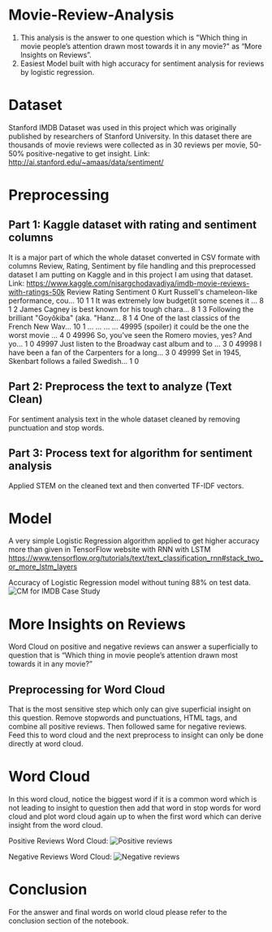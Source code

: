 # Movie-Review-Analysis
1. This analysis is the answer to one question which is 
"Which thing in movie people’s attention drawn most towards it in any movie?" as “More Insights on Reviews”.
2. Easiest Model built with high accuracy for sentiment analysis for reviews by logistic regression.

# Dataset
Stanford IMDB Dataset was used in this project which was originally published by researchers of Stanford University. 
In this dataset there are thousands of movie reviews were collected as in 30 reviews per movie, 50-50% positive-negative to get insight.
Link: http://ai.stanford.edu/~amaas/data/sentiment/

# Preprocessing
## Part 1: Kaggle dataset with rating and sentiment columns 
It is a major part of which the whole dataset converted in CSV formate with columns Review, Rating, Sentiment by file handling and this preprocessed dataset I am putting on Kaggle and in this project I am using that dataset.
Link:
https://www.kaggle.com/nisargchodavadiya/imdb-movie-reviews-with-ratings-50k
	Review	Rating	Sentiment
0	Kurt Russell's chameleon-like performance, cou...	10	1
1	It was extremely low budget(it some scenes it ...	8	1
2	James Cagney is best known for his tough chara...	8	1
3	Following the brilliant "Goyôkiba" (aka. "Hanz...	8	1
4	One of the last classics of the French New Wav...	10	1
...	...	...	...
49995	(spoiler) it could be the one the worst movie ...	4	0
49996	So, you've seen the Romero movies, yes? And yo...	1	0
49997	Just listen to the Broadway cast album and to ...	3	0
49998	I have been a fan of the Carpenters for a long...	3	0
49999	Set in 1945, Skenbart follows a failed Swedish...	1	0
## Part 2: Preprocess the text to analyze (Text Clean)
For sentiment analysis text in the whole dataset cleaned by removing punctuation and stop words.
## Part 3: Process text for algorithm for sentiment analysis
Applied STEM on the cleaned text and then converted TF-IDF vectors.

# Model
A very simple Logistic Regression algorithm applied to get higher accuracy more than given in TensorFlow website with RNN with LSTM https://www.tensorflow.org/tutorials/text/text_classification_rnn#stack_two_or_more_lstm_layers

Accuracy of Logistic Regression model without tuning 88% on test data. 
![CM for IMDB Case Study](https://user-images.githubusercontent.com/75474944/117927560-fe7a9c00-b317-11eb-99bb-a8b0ece54aa7.png)

# More Insights on Reviews
Word Cloud on positive and negative reviews can answer a superficially to question that is “Which thing in movie people’s attention drawn most towards it in any movie?”

## Preprocessing for Word Cloud
That is the most sensitive step which only can give superficial insight on this question.
Remove stopwords and punctuations, HTML tags, and combine all positive reviews. Then followed same for negative reviews.
Feed this to word cloud and the next preprocess to insight can only be done directly at word cloud.
 
# Word Cloud
In this word cloud, notice the biggest word if it is a common word which is not leading to insight to question then add that word in stop words for word cloud and plot word cloud again up to when the first word which can derive insight from the word cloud.

Positive Reviews Word Cloud:
![Positive reviews](https://user-images.githubusercontent.com/75474944/117929690-b90b9e00-b31a-11eb-9cd5-b262cdd442ee.png)

Negative Reviews Word Cloud:
![Negative reviews](https://user-images.githubusercontent.com/75474944/117929702-bc068e80-b31a-11eb-84df-42cb8c7782d7.png)

# Conclusion
For the answer and final words on world cloud please refer to the conclusion section of the notebook.
